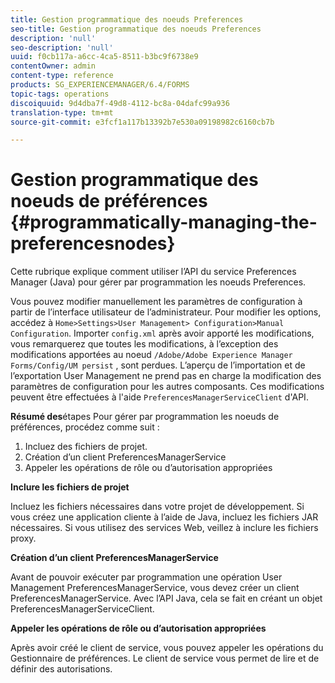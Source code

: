 ```yaml
---
title: Gestion programmatique des noeuds Preferences
seo-title: Gestion programmatique des noeuds Preferences
description: 'null'
seo-description: 'null'
uuid: f0cb117a-a6cc-4ca5-8511-b3bc9f6738e9
contentOwner: admin
content-type: reference
products: SG_EXPERIENCEMANAGER/6.4/FORMS
topic-tags: operations
discoiquuid: 9d4dba7f-49d8-4112-bc8a-04dafc99a936
translation-type: tm+mt
source-git-commit: e3fcf1a117b13392b7e530a09198982c6160cb7b

---
```



# Gestion programmatique des noeuds de préférences {#programmatically-managing-the-preferencesnodes}

Cette rubrique explique comment utiliser l’API du service Preferences Manager (Java) pour gérer par programmation les noeuds Preferences.

Vous pouvez modifier manuellement les paramètres de configuration à partir de l’interface utilisateur de l’administrateur. Pour modifier les options, accédez à `Home>Settings>User Management> Configuration>Manual Configuration`. Importer `config.xml` après avoir apporté les modifications, vous remarquerez que toutes les modifications, à l’exception des modifications apportées au noeud `/Adobe/Adobe Experience Manager Forms/Config/UM persist` , sont perdues. L’aperçu de l’importation et de l’exportation User Management ne prend pas en charge la modification des paramètres de configuration pour les autres composants. Ces modifications peuvent être effectuées à l&#39;aide `PreferencesManagerServiceClient` d&#39;API.

**Résumé des**&#x200B;étapes Pour gérer par programmation les noeuds de préférences, procédez comme suit :

1. Incluez des fichiers de projet.
1. Création d’un client PreferencesManagerService
1. Appeler les opérations de rôle ou d’autorisation appropriées

**Inclure les fichiers de projet**

Incluez les fichiers nécessaires dans votre projet de développement. Si vous créez une application cliente à l’aide de Java, incluez les fichiers JAR nécessaires. Si vous utilisez des services Web, veillez à inclure les fichiers proxy.

**Création d’un client PreferencesManagerService**

Avant de pouvoir exécuter par programmation une opération User Management PreferencesManagerService, vous devez créer un client PreferencesManagerService. Avec l’API Java, cela se fait en créant un objet PreferencesManagerServiceClient.

**Appeler les opérations de rôle ou d’autorisation appropriées**

Après avoir créé le client de service, vous pouvez appeler les opérations du Gestionnaire de préférences. Le client de service vous permet de lire et de définir des autorisations.
